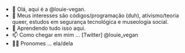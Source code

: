 - 👋   Olá, aqui é a @louie-vegan. 
- 👀   Meus interesses são códigos/programação (duh), ativismo/teoria queer, estudos em segurança tecnológica e museologia social.
- 🌱   Aprendendo tudo isso aqui.
- 📫   Como chegar em mim ... [Twitter] @louie_vegan
- 🏳️‍⚧️  Pronomes ... ela/dela

<!---
louie-vegan/louie-vegan is a ✨ special ✨ repository because its `README.md` (this file) appears on your GitHub profile.
You can click the Preview link to take a look at your changes.
--->
